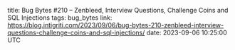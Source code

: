 title: Bug Bytes #210 – Zenbleed, Interview Questions, Challenge Coins and SQL Injections
tags: bug_bytes
link: https://blog.intigriti.com/2023/09/06/bug-bytes-210-zenbleed-interview-questions-challenge-coins-and-sql-injections/
date: 2023-09-06 10:25:00 UTC